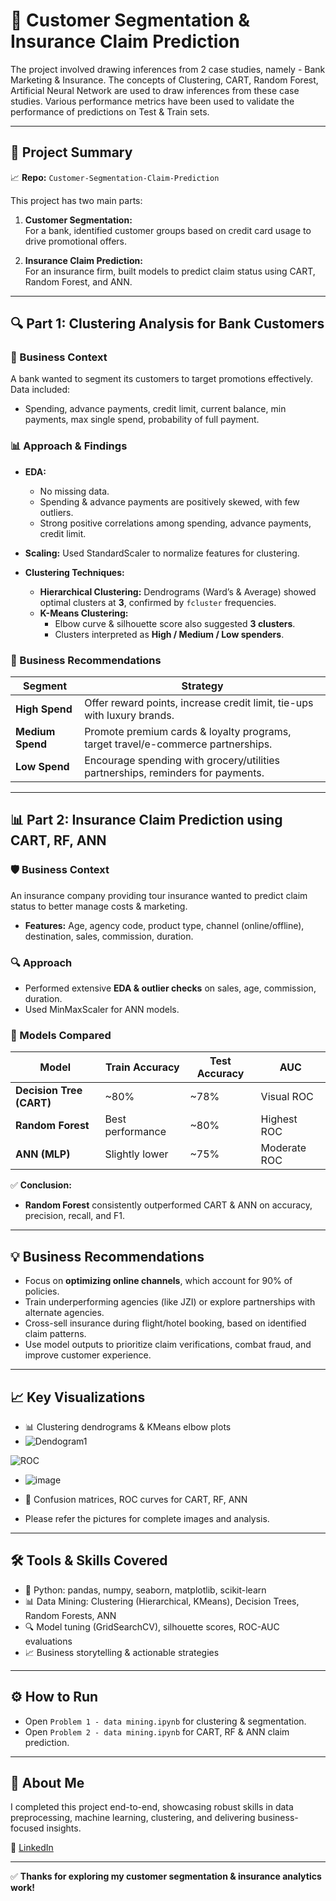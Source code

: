 # 🏦 Customer Segmentation & Insurance Claim Prediction
The project involved drawing inferences from 2 case studies, namely - Bank Marketing & Insurance. The concepts of Clustering, CART, Random Forest, Artificial Neural Network are used to draw inferences from these case studies. Various performance metrics have been used to validate the performance of predictions on Test & Train sets.

---

## 🚀 Project Summary
📈 **Repo:** `Customer-Segmentation-Claim-Prediction`

This project has two main parts:

1. **Customer Segmentation:**  
   For a bank, identified customer groups based on credit card usage to drive promotional offers.

2. **Insurance Claim Prediction:**  
   For an insurance firm, built models to predict claim status using CART, Random Forest, and ANN.

---

## 🔍 Part 1: Clustering Analysis for Bank Customers

### 🏦 Business Context
A bank wanted to segment its customers to target promotions effectively. Data included:
- Spending, advance payments, credit limit, current balance, min payments, max single spend, probability of full payment.

### 📊 Approach & Findings
- **EDA:**  
  - No missing data.  
  - Spending & advance payments are positively skewed, with few outliers.
  - Strong positive correlations among spending, advance payments, credit limit.

- **Scaling:** Used StandardScaler to normalize features for clustering.

- **Clustering Techniques:**
  - **Hierarchical Clustering:** Dendrograms (Ward’s & Average) showed optimal clusters at **3**, confirmed by `fcluster` frequencies.
  - **K-Means Clustering:**  
    - Elbow curve & silhouette score also suggested **3 clusters**.
    - Clusters interpreted as **High / Medium / Low spenders**.

### 💼 Business Recommendations
| Segment | Strategy |
|---------|----------|
| **High Spend** | Offer reward points, increase credit limit, tie-ups with luxury brands. |
| **Medium Spend** | Promote premium cards & loyalty programs, target travel/e-commerce partnerships. |
| **Low Spend** | Encourage spending with grocery/utilities partnerships, reminders for payments.|

---

## 📊 Part 2: Insurance Claim Prediction using CART, RF, ANN

### 🛡 Business Context
An insurance company providing tour insurance wanted to predict claim status to better manage costs & marketing.

- **Features:** Age, agency code, product type, channel (online/offline), destination, sales, commission, duration.

### 🔍 Approach
- Performed extensive **EDA & outlier checks** on sales, age, commission, duration.
- Used MinMaxScaler for ANN models.

### 🧠 Models Compared
| Model               | Train Accuracy | Test Accuracy | AUC |
|----------------------|----------------|---------------|-----|
| **Decision Tree (CART)** | ~80% | ~78% | Visual ROC |
| **Random Forest**    | Best performance | ~80% | Highest ROC |
| **ANN (MLP)**        | Slightly lower | ~75% | Moderate ROC |

✅ **Conclusion:**  
- **Random Forest** consistently outperformed CART & ANN on accuracy, precision, recall, and F1.

---

## 💡 Business Recommendations
- Focus on **optimizing online channels**, which account for 90% of policies.
- Train underperforming agencies (like JZI) or explore partnerships with alternate agencies.
- Cross-sell insurance during flight/hotel booking, based on identified claim patterns.
- Use model outputs to prioritize claim verifications, combat fraud, and improve customer experience.

---

## 📈 Key Visualizations
- 📊 Clustering dendrograms & KMeans elbow plots
- ![Dendogram1](https://github.com/user-attachments/assets/0e32cd70-8dc8-4a63-a174-0a7f2ec14f15)

![ROC](https://github.com/user-attachments/assets/288c32f2-930a-4725-a563-26872ef834de)
- ![image](https://github.com/user-attachments/assets/7cde5283-815d-4543-902b-9cac9dfcb193)

- 🚦 Confusion matrices, ROC curves for CART, RF, ANN
- Please refer the pictures for complete images and analysis. 

---

## 🛠️ Tools & Skills Covered
- 🐍 Python: pandas, numpy, seaborn, matplotlib, scikit-learn
- 📊 Data Mining: Clustering (Hierarchical, KMeans), Decision Trees, Random Forests, ANN
- 🔍 Model tuning (GridSearchCV), silhouette scores, ROC-AUC evaluations
- 📈 Business storytelling & actionable strategies

---

## ⚙️ How to Run
- Open `Problem 1 - data mining.ipynb` for clustering & segmentation.
- Open `Problem 2 - data mining.ipynb` for CART, RF & ANN claim prediction.

---

## 🤝 About Me
I completed this project end-to-end, showcasing robust skills in data preprocessing, machine learning, clustering, and delivering business-focused insights.

🔗 [LinkedIn](https://linkedin.com/in/yourprofile)

---

✅ **Thanks for exploring my customer segmentation & insurance analytics work!**
